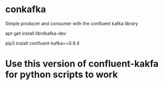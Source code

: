 # conkafka
Simple producer and consumer with the confluent kafka library


apt-get install librdkafka-dev

pip3 install confluent-kafka==0.9.4
# Use this version of confluent-kakfa for python scripts to work

